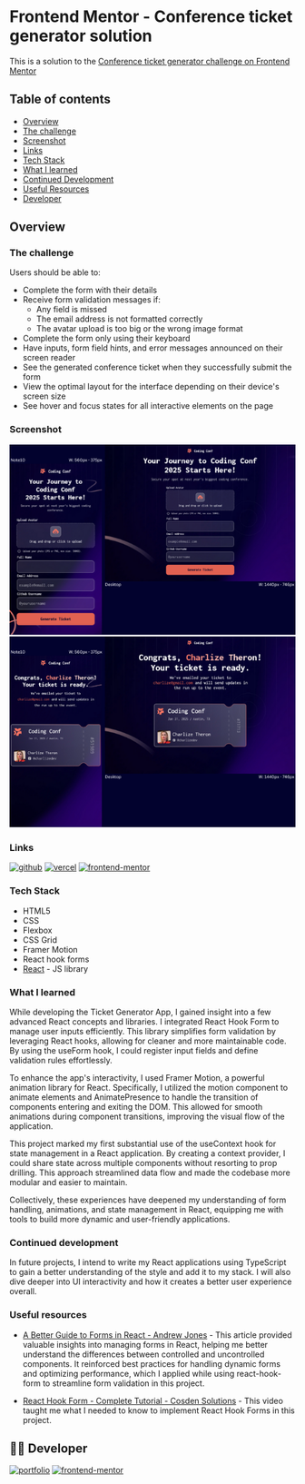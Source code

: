 # Frontend Mentor - Conference ticket generator solution

This is a solution to the [Conference ticket generator challenge on Frontend Mentor](https://www.frontendmentor.io/challenges/conference-ticket-generator-oq5gFIU12w)

## Table of contents

- [Overview](#overview)
- [The challenge](#the-challenge)
- [Screenshot](#screenshot)
- [Links](#links)
- [Tech Stack](#tech-stack)
- [What I learned](#what-i-learned)
- [Continued Development](#continued-development)
- [Useful Resources](#useful-resources)
- [Developer](#developer)

## Overview

### The challenge

Users should be able to:

- Complete the form with their details
- Receive form validation messages if:
  - Any field is missed
  - The email address is not formatted correctly
  - The avatar upload is too big or the wrong image format
- Complete the form only using their keyboard
- Have inputs, form field hints, and error messages announced on their screen reader
- See the generated conference ticket when they successfully submit the form
- View the optimal layout for the interface depending on their device's screen size
- See hover and focus states for all interactive elements on the page

### Screenshot

![Screenshot 1](./screenshots/ticket-generator-screenshot-1.png)
![Screenshot 2](./screenshots/ticket-generator-screenshot-2.png)

### Links

[![github](https://img.shields.io/badge/github-000?style=for-the-badge&logo=github&logoColor=white)](https://github.com/awakeinthedreamstate/conference-ticket-generator/tree/main/ticketgeneratorapp) [![vercel](https://img.shields.io/badge/vercel-000000?style=for-the-badge&logo=vercel&logoColor=white)](https://ticketgeneratorapp-olive.vercel.app/) [![frontend-mentor](https://img.shields.io/badge/frontend_mentor-0A66C2?style=for-the-badge&logo=github&logoColor=white)](https://www.frontendmentor.io/challenges/conference-ticket-generator-oq5gFIU12w)

### Tech Stack

- HTML5
- CSS
- Flexbox
- CSS Grid
- Framer Motion
- React hook forms
- [React](https://reactjs.org/) - JS library

### What I learned

While developing the Ticket Generator App, I gained insight into a few advanced React concepts and libraries. I integrated React Hook Form to manage user inputs efficiently. This library simplifies form validation by leveraging React hooks, allowing for cleaner and more maintainable code. By using the useForm hook, I could register input fields and define validation rules effortlessly.

To enhance the app's interactivity, I used Framer Motion, a powerful animation library for React. Specifically, I utilized the motion component to animate elements and AnimatePresence to handle the transition of components entering and exiting the DOM. This allowed for smooth animations during component transitions, improving the visual flow of the application.

This project marked my first substantial use of the useContext hook for state management in a React application. By creating a context provider, I could share state across multiple components without resorting to prop drilling. This approach streamlined data flow and made the codebase more modular and easier to maintain.

Collectively, these experiences have deepened my understanding of form handling, animations, and state management in React, equipping me with tools to build more dynamic and user-friendly applications.

### Continued development

In future projects, I intend to write my React applications using TypeScript to gain a better understanding of the style and add it to my stack. I will also dive deeper into UI interactivity and how it creates a better user experience overall.

### Useful resources

- [A Better Guide to Forms in React - Andrew Jones](https://dev.to/ajones_codes/a-better-guide-to-forms-in-react-47f0?utm_source=pocket_shared) - This article provided valuable insights into managing forms in React, helping me better understand the differences between controlled and uncontrolled components. It reinforced best practices for handling dynamic forms and optimizing performance, which I applied while using react-hook-form to streamline form validation in this project.

- [React Hook Form - Complete Tutorial - Cosden Solutions](https://www.youtube.com/watch?v=cc_xmawJ8Kg) - This video taught me what I needed to know to implement React Hook Forms in this project.

## 👩‍💻 Developer

[![portfolio](https://img.shields.io/badge/github-000?style=for-the-badge&logo=github&logoColor=white)](https://github.com/awakeinthedreamstate) [![frontend-mentor](https://img.shields.io/badge/frontend_mentor-0A66C2?style=for-the-badge&logo=frontendmentor&logoColor=white)](https://www.frontendmentor.io/profile/awakeinthedreamstate)
